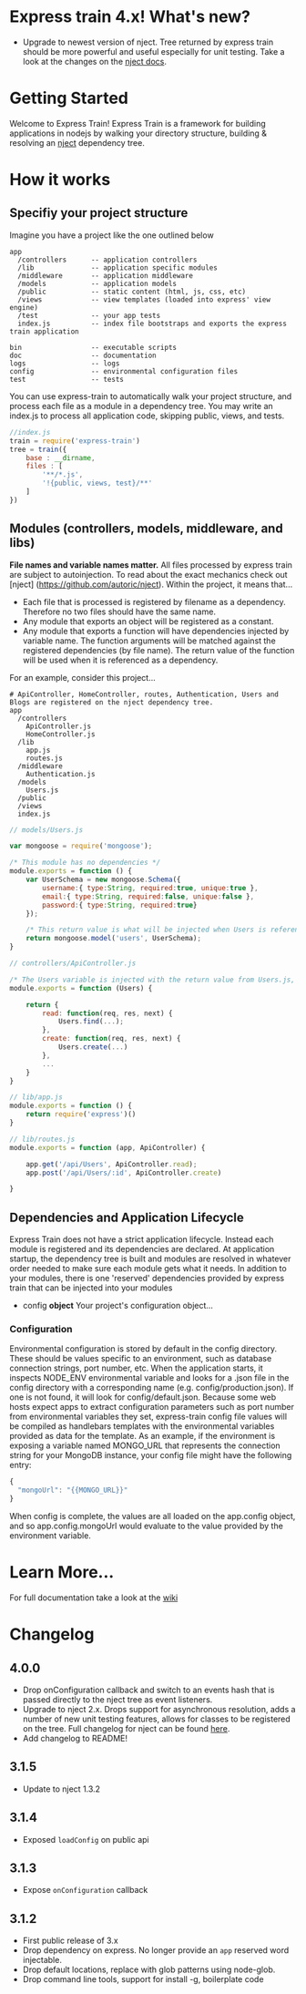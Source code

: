# Express train 4.x! What's new?

 - Upgrade to newest version of nject. Tree returned by express train should be more powerful and useful especially for unit testing. Take a look at the changes on the [nject docs](https://github.com/autoric/nject).

# Getting Started

Welcome to Express Train! Express Train is a framework for building applications in nodejs by walking your directory structure, building & resolving an [nject](https://github.com/autoric/nject) dependency tree.

# How it works

## Specifiy your project structure

Imagine you have a project like the one outlined below

```
app
  /controllers      -- application controllers
  /lib              -- application specific modules
  /middleware       -- application middleware
  /models           -- application models
  /public           -- static content (html, js, css, etc)
  /views            -- view templates (loaded into express' view engine)
  /test             -- your app tests
  index.js          -- index file bootstraps and exports the express train application

bin                 -- executable scripts
doc                 -- documentation
logs                -- logs
config              -- environmental configuration files
test                -- tests
```

You can use express-train to automatically walk your project structure, and process each file as a module in a dependency tree. You may write an index.js to process all application code, skipping public, views, and tests.

```javascript
//index.js
train = require('express-train')
tree = train({
    base : __dirname,
    files : [
        '**/*.js',
        '!{public, views, test}/**'
    ]
})
```


## Modules (controllers, models, middleware, and libs)

**File names and variable names matter.** All files processed by express train are subject to autoinjection. To read about the exact mechanics check out [nject] (https://github.com/autoric/nject). Within the project, it means that...

 - Each file that is processed is registered by filename as a dependency. Therefore no two files should have the same name.
 - Any module that exports an object will be registered as a constant.
 - Any module that exports a function will have dependencies injected by variable name. The function arguments will be matched against the registered dependencies (by file name). The return value of the function will be used when it is referenced as a dependency.

For an example, consider this project...

```
# ApiController, HomeController, routes, Authentication, Users and Blogs are registered on the nject dependency tree.
app
  /controllers
    ApiController.js
    HomeController.js
  /lib
    app.js
    routes.js
  /middleware
    Authentication.js
  /models
    Users.js
  /public
  /views
  index.js
```



```javascript
// models/Users.js

var mongoose = require('mongoose');

/* This module has no dependencies */
module.exports = function () {
    var UserSchema = new mongoose.Schema({
        username:{ type:String, required:true, unique:true },
        email:{ type:String, required:false, unique:false },
        password:{ type:String, required:true}
    });

    /* This return value is what will be injected when Users is referenced */
    return mongoose.model('users', UserSchema);
}
```

```javascript
// controllers/ApiController.js

/* The Users variable is injected with the return value from Users.js, a mongoose model */
module.exports = function (Users) {

    return {
        read: function(req, res, next) {
            Users.find(...);
        },
        create: function(req, res, next) {
            Users.create(...)
        },
        ...
    }
}
```

```javascript
// lib/app.js
module.exports = function () {
    return require('express')()
}
```

```javascript
// lib/routes.js
module.exports = function (app, ApiController) {

    app.get('/api/Users', ApiController.read);
    app.post('/api/Users/:id', ApiController.create)

}
```

## Dependencies and Application Lifecycle

Express Train does not have a strict application lifecycle. Instead each module is registered and its dependencies are declared. At application startup, the dependency tree is built and modules are resolved in whatever order needed to make sure each module gets what it needs. In addition to your modules, there is one 'reserved' dependencies provided by express train that can be injected into your modules

 - config **object** Your project's configuration object...

### Configuration

Environmental configuration is stored by default in the config directory. These should be values specific to an environment, such as database connection strings, port number, etc. When the application starts, it inspects NODE_ENV environmental variable and looks for a .json file in the config directory with a corresponding name (e.g. config/production.json).  If one is not found, it will look for config/default.json.   Because some web hosts expect apps to extract configuration parameters such as port number from environmental variables they set, express-train config file values will be compiled as handlebars templates with the environmental variables provided as data for the template.  As an example, if the environment is exposing a variable named MONGO_URL that represents the connection string for your MongoDB instance, your config file might have the following entry:

```javascript
{
  "mongoUrl": "{{MONGO_URL}}"
}
```

When config is complete, the values are all loaded on the app.config object, and so app.config.mongoUrl would evaluate to the value provided by the environment variable.

# Learn More...

For full documentation take a look at the [wiki](https://github.com/autoric/express-train/wiki)

# Changelog

## 4.0.0

 - Drop onConfiguration callback and switch to an events hash that is passed directly to the nject tree as event listeners.
 - Upgrade to nject 2.x. Drops support for asynchronous resolution, adds a number of new unit testing features, allows for classes to be registered on the tree. Full changelog for nject can be found [here](https://github.com/autoric/nject#200).
 - Add changelog to README!

## 3.1.5

 - Update to nject 1.3.2

## 3.1.4

 - Exposed `loadConfig` on public api


## 3.1.3

 - Expose `onConfiguration` callback

## 3.1.2

 - First public release of 3.x
 - Drop dependency on express. No longer provide an `app` reserved word injectable.
 - Drop default locations, replace with glob patterns using node-glob.
 - Drop command line tools, support for install -g, boilerplate code
